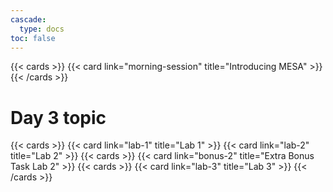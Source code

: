 ```yaml
---
cascade:
  type: docs
toc: false
---
```


{{< cards >}}
 {{< card link="morning-session" title="Introducing MESA" >}}
{{< /cards >}}

# Day 3 topic
{{< cards >}}
 {{< card link="lab-1" title="Lab 1" >}}
 {{< card link="lab-2" title="Lab 2" >}}
 {{< cards >}}
  {{< card link="bonus-2" title="Extra Bonus Task Lab 2" >}}
 {{< cards >}}
 {{< card link="lab-3" title="Lab 3" >}}
{{< /cards >}}
